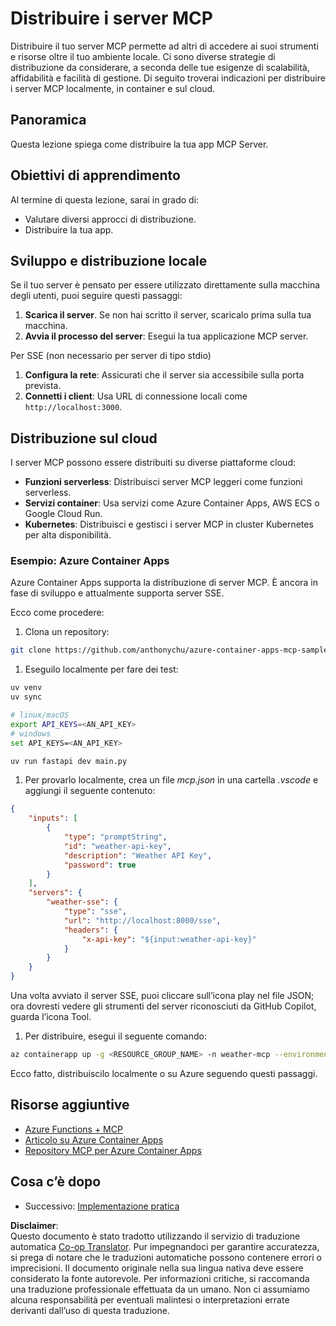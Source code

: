 <!--
CO_OP_TRANSLATOR_METADATA:
{
  "original_hash": "1d9dc83260576b76f272d330ed93c51f",
  "translation_date": "2025-07-04T17:05:16+00:00",
  "source_file": "03-GettingStarted/09-deployment/README.md",
  "language_code": "it"
}
-->
# Distribuire i server MCP

Distribuire il tuo server MCP permette ad altri di accedere ai suoi strumenti e risorse oltre il tuo ambiente locale. Ci sono diverse strategie di distribuzione da considerare, a seconda delle tue esigenze di scalabilità, affidabilità e facilità di gestione. Di seguito troverai indicazioni per distribuire i server MCP localmente, in container e sul cloud.

## Panoramica

Questa lezione spiega come distribuire la tua app MCP Server.

## Obiettivi di apprendimento

Al termine di questa lezione, sarai in grado di:

- Valutare diversi approcci di distribuzione.
- Distribuire la tua app.

## Sviluppo e distribuzione locale

Se il tuo server è pensato per essere utilizzato direttamente sulla macchina degli utenti, puoi seguire questi passaggi:

1. **Scarica il server**. Se non hai scritto il server, scaricalo prima sulla tua macchina.  
1. **Avvia il processo del server**: Esegui la tua applicazione MCP server.

Per SSE (non necessario per server di tipo stdio)

1. **Configura la rete**: Assicurati che il server sia accessibile sulla porta prevista.  
1. **Connetti i client**: Usa URL di connessione locali come `http://localhost:3000`.

## Distribuzione sul cloud

I server MCP possono essere distribuiti su diverse piattaforme cloud:

- **Funzioni serverless**: Distribuisci server MCP leggeri come funzioni serverless.  
- **Servizi container**: Usa servizi come Azure Container Apps, AWS ECS o Google Cloud Run.  
- **Kubernetes**: Distribuisci e gestisci i server MCP in cluster Kubernetes per alta disponibilità.

### Esempio: Azure Container Apps

Azure Container Apps supporta la distribuzione di server MCP. È ancora in fase di sviluppo e attualmente supporta server SSE.

Ecco come procedere:

1. Clona un repository:

  ```sh
  git clone https://github.com/anthonychu/azure-container-apps-mcp-sample.git
  ```

1. Eseguilo localmente per fare dei test:

  ```sh
  uv venv
  uv sync

  # linux/macOS
  export API_KEYS=<AN_API_KEY>
  # windows
  set API_KEYS=<AN_API_KEY>

  uv run fastapi dev main.py
  ```

1. Per provarlo localmente, crea un file *mcp.json* in una cartella *.vscode* e aggiungi il seguente contenuto:

  ```json
  {
      "inputs": [
          {
              "type": "promptString",
              "id": "weather-api-key",
              "description": "Weather API Key",
              "password": true
          }
      ],
      "servers": {
          "weather-sse": {
              "type": "sse",
              "url": "http://localhost:8000/sse",
              "headers": {
                  "x-api-key": "${input:weather-api-key}"
              }
          }
      }
  }
  ```

  Una volta avviato il server SSE, puoi cliccare sull’icona play nel file JSON; ora dovresti vedere gli strumenti del server riconosciuti da GitHub Copilot, guarda l’icona Tool.

1. Per distribuire, esegui il seguente comando:

  ```sh
  az containerapp up -g <RESOURCE_GROUP_NAME> -n weather-mcp --environment mcp -l westus --env-vars API_KEYS=<AN_API_KEY> --source .
  ```

Ecco fatto, distribuiscilo localmente o su Azure seguendo questi passaggi.

## Risorse aggiuntive

- [Azure Functions + MCP](https://learn.microsoft.com/en-us/samples/azure-samples/remote-mcp-functions-dotnet/remote-mcp-functions-dotnet/)  
- [Articolo su Azure Container Apps](https://techcommunity.microsoft.com/blog/appsonazureblog/host-remote-mcp-servers-in-azure-container-apps/4403550)  
- [Repository MCP per Azure Container Apps](https://github.com/anthonychu/azure-container-apps-mcp-sample)  


## Cosa c’è dopo

- Successivo: [Implementazione pratica](../../04-PracticalImplementation/README.md)

**Disclaimer**:  
Questo documento è stato tradotto utilizzando il servizio di traduzione automatica [Co-op Translator](https://github.com/Azure/co-op-translator). Pur impegnandoci per garantire accuratezza, si prega di notare che le traduzioni automatiche possono contenere errori o imprecisioni. Il documento originale nella sua lingua nativa deve essere considerato la fonte autorevole. Per informazioni critiche, si raccomanda una traduzione professionale effettuata da un umano. Non ci assumiamo alcuna responsabilità per eventuali malintesi o interpretazioni errate derivanti dall’uso di questa traduzione.